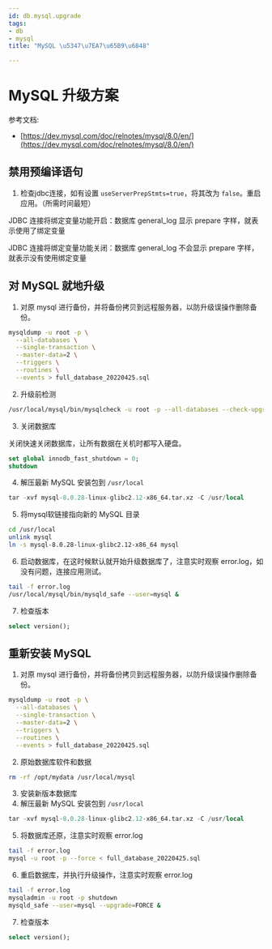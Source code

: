 ```yaml
---
id: db.mysql.upgrade
tags:
- db
- mysql
title: "MySQL \u5347\u7EA7\u65B9\u6848"

---
```

# MySQL 升级方案
参考文档:

+ [https://dev.mysql.com/doc/relnotes/mysql/8.0/en/](https://dev.mysql.com/doc/relnotes/mysql/8.0/en/)

## 禁用预编译语句
1. 检查jdbc连接，如有设置 `useServerPrepStmts=true`，将其改为 `false`。重启应用。（所需时间最短）

JDBC 连接将绑定变量功能开启：数据库 general_log 显示 prepare 字样，就表示使用了绑定变量

JDBC 连接将绑定变量功能关闭：数据库 general_log 不会显示 prepare 字样，就表示没有使用绑定变量

## 对 MySQL 就地升级
1. 对原 mysql 进行备份，并将备份拷贝到远程服务器，以防升级误操作删除备份。

```bash
mysqldump -u root -p \
  --all-databases \
  --single-transaction \
  --master-data=2 \
  --triggers \
  --routines \
  --events > full_database_20220425.sql 
```

2. 升级前检测

```bash
/usr/local/mysql/bin/mysqlcheck -u root -p --all-databases --check-upgrade
```

3. 关闭数据库

关闭快速关闭数据库，让所有数据在关机时都写入硬盘。

```sql
set global innodb_fast_shutdown = 0;
shutdown
```

4. 解压最新 MySQL 安装包到 `/usr/local`

```sql
tar -xvf mysql-8.0.28-linux-glibc2.12-x86_64.tar.xz -C /usr/local 
```

5. 将mysql软链接指向新的 MySQL 目录

```bash
cd /usr/local
unlink mysql
ln -s mysql-8.0.28-linux-glibc2.12-x86_64 mysql
```

6. 启动数据库，在这时候默认就开始升级数据库了，注意实时观察 error.log，如没有问题，连接应用测试。

```bash
tail -f error.log
/usr/local/mysql/bin/mysqld_safe --user=mysql &
```

7. 检查版本

```sql
select version();
```

## 重新安装 MySQL
1. 对原 mysql 进行备份，并将备份拷贝到远程服务器，以防升级误操作删除备份。

```bash
mysqldump -u root -p \
  --all-databases \
  --single-transaction \
  --master-data=2 \
  --triggers \
  --routines \
  --events > full_database_20220425.sql 
```

2. 原始数据库软件和数据

```bash
rm -rf /opt/mydata /usr/local/mysql 
```

3. 安装新版本数据库
4. 解压最新 MySQL 安装包到 `/usr/local`

```sql
tar -xvf mysql-8.0.28-linux-glibc2.12-x86_64.tar.xz -C /usr/local 
```

5. 将数据库还原，注意实时观察 error.log

```bash
tail -f error.log
mysql -u root -p --force < full_database_20220425.sql
```

6. 重启数据库，并执行升级操作，注意实时观察 error.log

```bash
tail -f error.log
mysqladmin -u root -p shutdown
mysqld_safe --user=mysql --upgrade=FORCE & 
```

7. 检查版本

```sql
select version();
```



